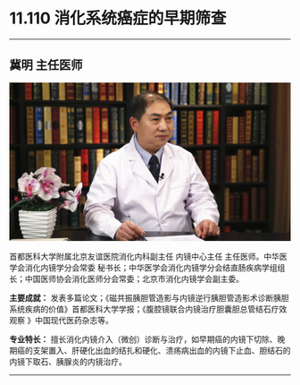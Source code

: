 # 11.110 消化系统癌症的早期筛查

---

## 冀明 主任医师

![1682750813355](image/c11_110/1682750813355.png)

首都医科大学附属北京友谊医院消化内科副主任 内镜中心主任 主任医师。中华医学会消化内镜学分会常委 秘书长；中华医学会消化内镜学分会结直肠疾病学组组长；中国医师协会消化医师分会常委；北京市消化内镜学会副主委。

**主要成就：** 发表多篇论文；《磁共振胰胆管造影与内镜逆行胰胆管造影术诊断胰胆系统疾病的价值》首都医科大学学报；《腹腔镜联合内镜治疗胆囊胆总管结石疗效观察 》中国现代医药杂志等。


**专业特长：** 擅长消化内镜介入（微创）诊断与治疗，如早期癌的内镜下切除、晚期癌的支架置入、肝硬化出血的结扎和硬化、溃疡病出血的内镜下止血、胆结石的内镜下取石、胰腺炎的内镜治疗。

---
